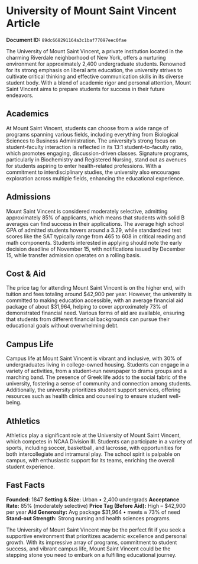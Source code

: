 # University of Mount Saint Vincent Article

**Document ID:** `89dc668291164a3c1baf77097eec0fae`

The University of Mount Saint Vincent, a private institution located in the charming Riverdale neighborhood of New York, offers a nurturing environment for approximately 2,400 undergraduate students. Renowned for its strong emphasis on liberal arts education, the university strives to cultivate critical thinking and effective communication skills in its diverse student body. With a blend of academic rigor and personal attention, Mount Saint Vincent aims to prepare students for success in their future endeavors.

## Academics
At Mount Saint Vincent, students can choose from a wide range of programs spanning various fields, including everything from Biological Sciences to Business Administration. The university’s strong focus on student-faculty interaction is reflected in its 13:1 student-to-faculty ratio, which promotes engaging, discussion-driven classes. Signature programs, particularly in Biochemistry and Registered Nursing, stand out as avenues for students aspiring to enter health-related professions. With a commitment to interdisciplinary studies, the university also encourages exploration across multiple fields, enhancing the educational experience.

## Admissions
Mount Saint Vincent is considered moderately selective, admitting approximately 85% of applicants, which means that students with solid B averages can find success in their applications. The average high school GPA of admitted students hovers around a 3.29, while standardized test scores like the SAT typically range from 465 to 608 in critical reading and math components. Students interested in applying should note the early decision deadline of November 15, with notifications issued by December 15, while transfer admission operates on a rolling basis.

## Cost & Aid
The price tag for attending Mount Saint Vincent is on the higher end, with tuition and fees totaling around $42,900 per year. However, the university is committed to making education accessible, with an average financial aid package of about $31,964, helping to cover approximately 73% of demonstrated financial need. Various forms of aid are available, ensuring that students from different financial backgrounds can pursue their educational goals without overwhelming debt.

## Campus Life
Campus life at Mount Saint Vincent is vibrant and inclusive, with 30% of undergraduates living in college-owned housing. Students can engage in a variety of activities, from a student-run newspaper to drama groups and a marching band. The presence of Greek life adds to the social fabric of the university, fostering a sense of community and connection among students. Additionally, the university prioritizes student support services, offering resources such as health clinics and counseling to ensure student well-being.

## Athletics
Athletics play a significant role at the University of Mount Saint Vincent, which competes in NCAA Division III. Students can participate in a variety of sports, including soccer, basketball, and lacrosse, with opportunities for both intercollegiate and intramural play. The school spirit is palpable on campus, with enthusiastic support for its teams, enriching the overall student experience.

## Fast Facts
**Founded:** 1847
**Setting & Size:** Urban • 2,400 undergrads
**Acceptance Rate:** 85% (moderately selective)
**Price Tag (Before Aid):** High – $42,900 per year
**Aid Generosity:** Avg package $31,964 • meets ≈ 73% of need
**Stand-out Strength:** Strong nursing and health sciences programs.

The University of Mount Saint Vincent may be the perfect fit if you seek a supportive environment that prioritizes academic excellence and personal growth. With its impressive array of programs, commitment to student success, and vibrant campus life, Mount Saint Vincent could be the stepping stone you need to embark on a fulfilling educational journey.
